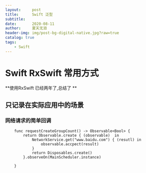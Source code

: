 ```yaml
---
layout:     post
title:      Swift 泛型 
subtitle:   
date:       2020-08-11
author:     夏天无泪
header-img: img/post-bg-digital-native.jpg?raw=true
catalog: true
tags:
    - Swift
---
```



# Swift RxSwift 常用方式

**使用RxSwift  已经两年了,总结了  **

## 只记录在实际应用中的场景

### 网络请求的简单回调

```
    func requestCreateGroupCount() -> Observable<Bool> {
        return Observable.create { (observable)  in
            NetworkService.get("www.baidu.com") { (resutl) in
                observable.accpect(result)
            }
            return Disposables.create()
        }.observeOn(MainScheduler.instance)

    }
```




